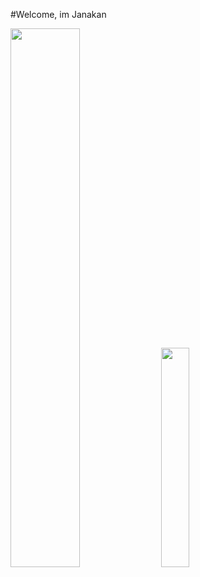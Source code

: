 #Welcome, im Janakan

<img algin="left" width="47%" src="https://github-readme-stats.vercel.app/api?username=rexinator12&show_icons=true&theme=radical" />

<img algin="left" width="30%" src="https://github-readme-stats.vercel.app/api/top-langs/?username=rexinator12&layout=compact)](https://github.com/anuraghazra/github-readme-stats" />
